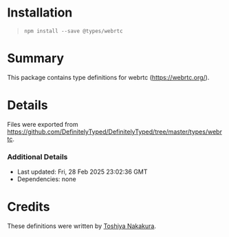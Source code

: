# Installation
> `npm install --save @types/webrtc`

# Summary
This package contains type definitions for webrtc (https://webrtc.org/).

# Details
Files were exported from https://github.com/DefinitelyTyped/DefinitelyTyped/tree/master/types/webrtc.

### Additional Details
 * Last updated: Fri, 28 Feb 2025 23:02:36 GMT
 * Dependencies: none

# Credits
These definitions were written by [Toshiya Nakakura](https://github.com/nakakura).
